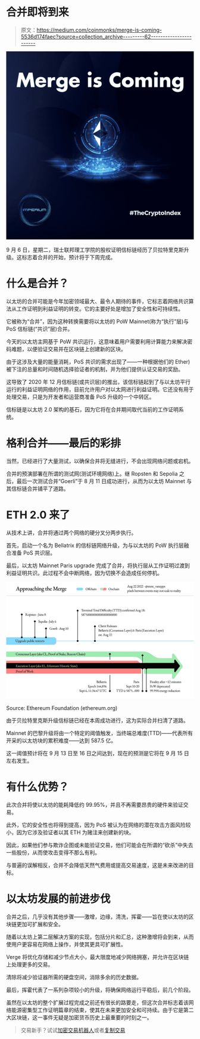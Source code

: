 # 合并即将到来

> 原文：<https://medium.com/coinmonks/merge-is-coming-5536d174faec?source=collection_archive---------62----------------------->

![](img/58faccac8513c706313bd7fecfd6f016.png)

9 月 6 日，星期二，瑞士联邦理工学院的股权证明信标链经历了贝拉特里克斯升级。这标志着合并的开始，预计将于下周完成。

# 什么是合并？

以太坊的合并可能是今年加密领域最大、最令人期待的事件，它标志着网络共识算法从工作证明到利益证明的转变。它的主要好处是增加了安全性和可持续性。

它被称为“合并”，因为这种转换需要将以太坊的 PoW Mainnet(称为“执行”层)与 PoS 信标链(“共识”层)合并。

今天的以太坊主网基于 PoW 共识运行，这意味着用户需要利用计算能力来解决密码难题，以便验证交易并在区块链上创建新的区块。

由于这涉及大量的能量消耗，PoS 共识的需求出现了——一种根据他们的 Ether)被下注的总量和时间随机选择验证者的机制，并为他们提供认证交易的奖励。

这导致了 2020 年 12 月信标链(或共识层)的推出，该信标链起到了与以太坊平行运行的利益证明网络的作用，目前允许用户对以太网进行利益证明。它还没有用于处理交易，只是为开发者和运营商准备 PoS 升级的一个中转区。

信标链是以太坊 2.0 架构的基石，因为它将在合并期间取代当前的工作证明系统。

# 格利合并——最后的彩排

当然，已经进行了大量测试，以确保合并将无缝进行，不会出现网络问题或宕机。

合并的预演部署在所谓的测试网(测试环境网络)上。继 Ropsten 和 Sepolia 之后，最后一次测试合并“Goerli”于 8 月 11 日成功进行，从而为以太坊 Mainnet 与其信标链合并铺平了道路。

# ETH 2.0 来了

从技术上讲，合并将通过两个网络的硬分叉分两步执行。

首先，启动一个名为 Bellatrix 的信标链网络升级，为与以太坊的 PoW 执行层融合准备 PoS 共识层。

最后，以太坊 Mainnet Paris upgrade 完成了合并，将执行层从工作证明过渡到利益证明共识。此过程不会中断网络，因为切换不会造成任何停机。

![](img/df73372698c8fc7edb99576761a9ef85.png)

Source: Ethereum Foundation (ethereum.org)

由于贝拉特里克斯升级信标链已经在本周成功进行，这为实际合并扫清了道路。

Mainnet 的巴黎升级将由一个特定的阈值触发，当终端总难度(TTD)——代表所有开采的以太坊块的累积难度——达到 587.5 亿。

这一阈值预计将在 9 月 13 日至 16 日之间达到，现在的预测是它将在 9 月 15 日左右发生。

# 有什么优势？

此次合并将使以太坊的能耗降低约 99.95%，并且不再需要昂贵的硬件来验证交易。

此外，它的安全性也将得到提高，因为 PoS 被认为在网络的潜在攻击方面风险较小，因为它涉及验证者以其 ETH 为赌注来创建新的块。

因此，如果他们参与欺诈企图或未能验证交易，他们可能会在所谓的“砍杀”中失去一些股份，从而使攻击变得不那么有利。

与普遍的误解相反，合并不会降低天然气费用或提高交易速度，这是未来改进的目标。

# 以太坊发展的前进步伐

合并之后，几乎没有其他步骤——激增，边缘，清洗，挥霍——旨在使以太坊的区块链更加可扩展和安全。

随着以太坊上第二层解决方案的实现，包括分片和汇总，这种激增将会到来，从而使用户更容易在网络上操作，并使其更具可扩展性。

Verge 将优化存储和减少节点大小，最大限度地减少网络拥塞，并允许在区块链上处理更多的交易。

清除将减少验证器所需的硬盘空间，消除多余的历史数据。

最后，挥霍代表了一系列杂项较小的升级，将确保网络运行平稳后，前几个阶段。

虽然在以太坊的整个扩展过程完成之前还有很长的路要走，但这次合并标志着该网络能源密集型工作证明篇章的结束，使其在未来更加安全和可持续。由于它是第二大区块链，这一事件无疑是加密货币历史上最重要的时刻之一。

> 交易新手？试试[加密交易机器人](/coinmonks/crypto-trading-bot-c2ffce8acb2a)或者[复制交易](/coinmonks/top-10-crypto-copy-trading-platforms-for-beginners-d0c37c7d698c)